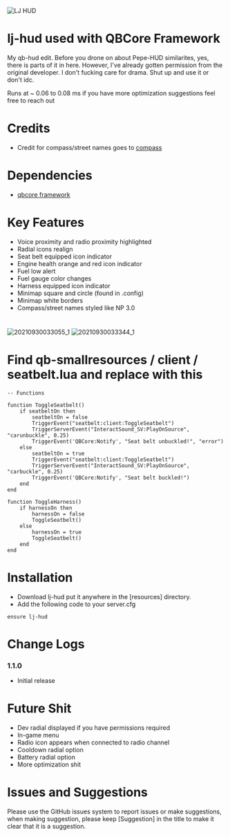 ![LJ HUD](https://user-images.githubusercontent.com/91661118/135770194-10ecce10-ea99-42eb-ab52-0d5cf137b2e9.png)

# lj-hud used with QBCore Framework

My qb-hud edit. Before you drone on about Pepe-HUD similarites, yes, there is parts of it in here. However, I've already gotten permission from the original developer.
I don't fucking care for drama. Shut up and use it or don't idc.

Runs at ~ 0.06 to 0.08 ms if you have more optimization suggestions feel free to reach out

# Credits
* Credit for compass/street names goes to [compass](https://github.com/thelindat/compass)

# Dependencies
* [qbcore framework](https://github.com/qbcore-framework)

# Key Features
* Voice proximity and radio proximity highlighted
* Radial icons realign
* Seat belt equipped icon indicator
* Engine health orange and red icon indicator
* Fuel low alert
* Fuel gauge color changes
* Harness equipped icon indicator
* Minimap square and circle (found in .config)
* Minimap white borders
* Compass/street names styled like NP 3.0
#

![20210930033055_1](https://user-images.githubusercontent.com/91661118/135427015-e21adb75-4525-4c65-8d95-b6ad9fe2c6e4.jpg)
![20210930033344_1](https://user-images.githubusercontent.com/91661118/135427463-39d9c332-46e8-476a-ac49-c579c9318143.jpg)

# Find qb-smallresources / client / seatbelt.lua and replace with this
```
-- Functions

function ToggleSeatbelt()
    if seatbeltOn then
        seatbeltOn = false
        TriggerEvent("seatbelt:client:ToggleSeatbelt")
        TriggerServerEvent("InteractSound_SV:PlayOnSource", "carunbuckle", 0.25)
        TriggerEvent('QBCore:Notify', "Seat belt unbuckled!", "error")
    else
        seatbeltOn = true
        TriggerEvent("seatbelt:client:ToggleSeatbelt")
        TriggerServerEvent("InteractSound_SV:PlayOnSource", "carbuckle", 0.25)
        TriggerEvent('QBCore:Notify', "Seat belt buckled!")
    end
end

function ToggleHarness()
    if harnessOn then
        harnessOn = false
        ToggleSeatbelt()
    else
        harnessOn = true
        ToggleSeatbelt()
    end
end
```

# Installation

* Download lj-hud put it anywhere in the [resources] directory.
* Add the following code to your server.cfg
```
ensure lj-hud 
```

# Change Logs
### 1.1.0
* Initial release

# Future Shit
* Dev radial displayed if you have permissions required 
* In-game menu 
* Radio icon appears when connected to radio channel
* Cooldown radial option
* Battery radial option
* More optimization shit

# Issues and Suggestions
Please use the GitHub issues system to report issues or make suggestions, when making suggestion, please keep [Suggestion] in the title to make it clear that it is a suggestion.
